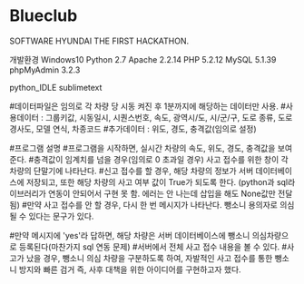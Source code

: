 # Blueclub
SOFTWARE HYUNDAI THE FIRST HACKATHON.

개발환경
Windows10
Python 2.7
Apache 2.2.14
PHP 5.2.12 
MySQL 5.1.39
phpMyAdmin 3.2.3

python_IDLE
sublimetext

#데이터파일은 임의로 각 차량 당 시동 켜진 후 1분까지에 해당하는 데이터만 사용.
#사용데이터 : 그룹키값, 시동일시, 시퀀스번호, 속도, 광역시/도, 시/군/구, 도로 종류, 도로 경사도, 모델 연식, 차종코드
#추가데이터 : 위도, 경도, 충격값(임의로 설정)


#프로그램 설명
#프로그램을 시작하면, 실시간 차량의 속도, 위도, 경도, 충격값을 보여준다.
#충격값이 임계치를 넘을 경우(임의로 0 초과일 경우) 사고 접수를 위한 창이 각 차량의 단말기에 나타난다.
#신고 접수를 할 경우, 해당 차량의 정보가 서버 데이터베이스에 저장되고, 또한 해당 차량의 사고 여부 값이 True가 되도록 한다.
(python과 sql라이브러리가 연동이 안되어서 구현 못 함. 에러는 안 나는데 삽입을 해도 None값만 전달됨)
#만약 사고 접수를 안 할 경우, 다시 한 번 메시지가 나타난다. 뺑소니 용의자로 의심될 수 있다는 문구가 있다.

#만약 메시지에 'yes'라 답하면, 해당 차량은 서버 데이터베이스에 뺑소니 의심차량으로 등록된다(마찬가지 sql 연동 문제)
#서버에서 전체 사고 접수 내용을 볼 수 있다.
#사고가 났을 경우, 뺑소니 의심 차량을 구분하도록 하여, 자발적인 사고 접수를 통한 뺑소니 방지와 빠른 검거 즉, 사후 대책을 위한 아이디어를 구현하고자 했다.

